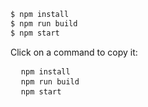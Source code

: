 ```bash
$ npm install
$ npm run build
$ npm start
```
<p>Click on a command to copy it:</p>
<pre>
  <code onclick="navigator.clipboard.writeText('$ npm install')">npm install</code>
  <code onclick="navigator.clipboard.writeText('$ npm run build')">npm run build</code>
  <code onclick="navigator.clipboard.writeText('$ npm start')">npm start</code>
</pre>
